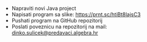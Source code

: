 * Napraviti novi Java project
* Napisati program sa slike: https://prnt.sc/htiBt8lajsC3
* Pushati program na GitHub repozitorij
* Poslati poveznicu na repozitorij na mail: dinko.sulicek@predavaci.algebra.hr
